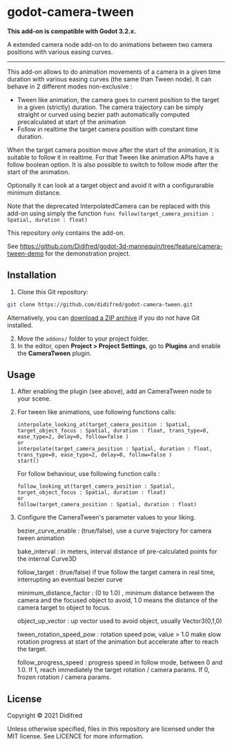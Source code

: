 # godot-camera-tween

**This add-on is compatible with Godot 3.2.x.**

A extended camera node add-on to do animations between two camera positions with various easing curves.

___

This add-on allows to do animation movements of a camera in a given time duration with various easing curves (the same than Tween node).
It can behave in 2 different modes non-exclusive :
- Tween like animation, the camera goes to current position to the target in a given (strictly) duration.
The camera trajectory can be simply straight or curved using bezier path automatically computed precalculated at start of the animation
- Follow in realtime the target camera position with constant time duration.

When the target camera position move after the start of the animation, it is suitable to follow it in realtime. 
For that Tween like animation APIs have a follow boolean option. It is also possible to switch to follow mode after the start of the animation.

Optionally it can look at a target object and avoid it with a configurarable minimum distance.

Note that the deprecated InterpolatedCamera can be replaced with this add-on using simply the function   ```func follow(target_camera_position : Spatial, duration : float)```

This repository only contains the add-on.

See https://github.com/Didifred/godot-3d-mannequin/tree/feature/camera-tween-demo for the demonstration project.

## Installation

1. Clone this Git repository:

```bash
git clone https://github.com/didifred/godot-camera-tween.git
```

Alternatively, you can
[download a ZIP archive]( https://github.com/didifred/godot-camera-tween/archive/main.zip)
if you do not have Git installed.

2. Move the `addons/` folder to your project folder.
3. In the editor, open **Project > Project Settings**, go to **Plugins**
   and enable the **CameraTween** plugin.

## Usage

1. After enabling the plugin (see above), add an CameraTween node
   to your scene.

2. For tween like animations, use following functions calls:
   ```
   interpolate_looking_at(target_camera_position : Spatial, target_object_focus : Spatial, duration : float, trans_type=0, ease_type=2, delay=0, follow=false ) 
   or
   interpolate(target_camera_position : Spatial, duration : float, trans_type=0, ease_type=2, delay=0, follow=false )
   start()
   ```
   
   For follow behaviour, use following function calls :
   ```
   follow_looking_at(target_camera_position : Spatial, target_object_focus : Spatial, duration : float)
   or
   follow(target_camera_position : Spatial, duration : float)
    ```
    
3. Configure the CameraTween's parameter values to your liking.

   bezier_curve_enable : (true/false), use a curve trajectory for camera tween animation
   
   bake_interval : in meters, interval distance of pre-calculated points for the internal Curve3D
   
   follow_target : (true/false) if true follow the target camera in real time, interrupting an eventual bezier curve
   
   minimum_distance_factor : (0 to 1.0) , minimum distance between the camera and the focused object to avoid, 1.0 means the distance of the camera target to object to focus.
   
   object_up_vector : up vector used to avoid object, usually Vector3(0,1,0) 
   
   tween_rotation_speed_pow : rotation speed pow, value > 1.0 make slow rotation progress at start of the animation but accelerate after to reach the target.
   
   follow_progress_speed :  progress speed in follow mode, between 0 and 1.0. If 1, reach immediately the target rotation / camera params. If 0, frozen rotation / camera params.
   
## License

Copyright © 2021 Didifred

Unless otherwise specified, files in this repository are licensed under the
MIT license. See LICENCE for more information.
